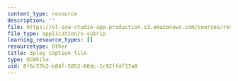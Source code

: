 ```yaml
---
content_type: resource
description: ''
file: https://ol-ocw-studio-app-production.s3.amazonaws.com/courses/res-18-009-learn-differential-equations-up-close-with-gilbert-strang-and-cleve-moler-fall-2015/8f6c57b2b84f585280dc1c92ffdf37a8_qJOQOkJ7rI8.vtt
file_type: application/x-subrip
learning_resource_types: []
resourcetype: Other
title: 3play caption file
type: OCWFile
uid: 8f6c57b2-b84f-5852-80dc-1c92ffdf37a8
---
```

